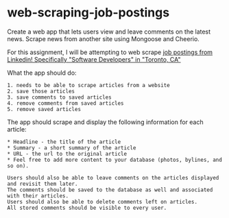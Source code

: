 # web-scraping-job-postings
Create a web app that lets users view and leave comments on the latest news. Scrape news from another site using Mongoose and Cheerio.

For this assignment, I will be attempting to web scrape [job postings from Linkedin! Specifically "Software Developers" in "Toronto, CA"](https://www.linkedin.com/jobs/search?keywords=Software%20Developer&location=Toronto%2C%20Ontario%2C%20Canada&trk=guest_job_search_jobs-search-bar_search-submit&redirect=false&position=1&pageNum=0)

What the app should do:
```
1. needs to be able to scrape articles from a website
2. save those articles
3. save comments to saved articles
4. remove comments from saved articles
5. remove saved articles
```

The app should scrape and display the following information for each article:
```
* Headline - the title of the article
* Summary - a short summary of the article
* URL - the url to the original article
* Feel free to add more content to your database (photos, bylines, and so on).

Users should also be able to leave comments on the articles displayed and revisit them later. 
The comments should be saved to the database as well and associated with their articles. 
Users should also be able to delete comments left on articles. 
All stored comments should be visible to every user.

```
